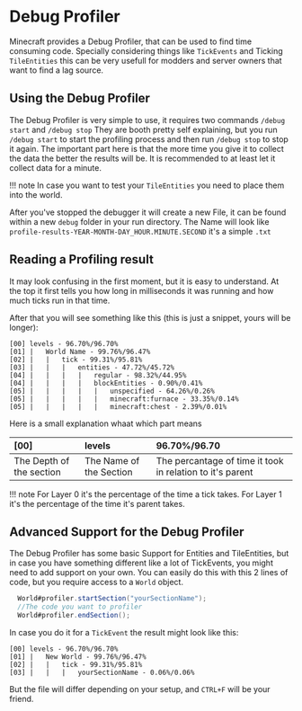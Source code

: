 # Debug Profiler

Minecraft provides a Debug Profiler, that can be used to find time consuming code. Specially considering things like `TickEvents` and Ticking `TileEntities` this can be very usefull for modders and server owners that want to find a lag source.

## Using the Debug Profiler

The Debug Profiler is very simple to use, it requires two commands `/debug start` and `/debug stop`
They are booth pretty self explaining, but you run `/debug start` to start the profiling process and then run `/debug stop` to stop it again.
The important part here is that the more time you give it to collect the data the better the results will be.
It is recommended to at least let it collect data for a minute.

!!! note
  In case you want to test your `TileEntities` you need to place them into the world.

After you've stopped the debugger it will create a new File, it can be found within a new `debug` folder in your run directory.
The Name will look like `profile-results-YEAR-MONTH-DAY_HOUR.MINUTE.SECOND` it's a simple `.txt`

## Reading a Profiling result

It may look confusing in the first moment, but it is easy to understand.
At the top it first tells you how long in milliseconds it was running and how much ticks run in that time.

After that you will see something like this (this is just a snippet, yours will be longer):
```
[00] levels - 96.70%/96.70%
[01] |   World Name - 99.76%/96.47%
[02] |   |   tick - 99.31%/95.81%
[03] |   |   |   entities - 47.72%/45.72%
[04] |   |   |   |   regular - 98.32%/44.95%
[04] |   |   |   |   blockEntities - 0.90%/0.41%
[05] |   |   |   |   |   unspecified - 64.26%/0.26%
[05] |   |   |   |   |   minecraft:furnace - 33.35%/0.14%
[05] |   |   |   |   |   minecraft:chest - 2.39%/0.01%
```
Here is a small explanation whaat which part means

| [00]                     | levels                  | 96.70%/96.70                                              |
| :----------------------- | :---------------------- | :-------------------------------------------------------- |
| The Depth of the section | The Name of the Section | The percantage of time it took in relation to it's parent |
!!! note
  For Layer 0 it's the percentage of the time a tick takes.
  For Layer 1 it's the percentage of the time it's parent takes.

## Advanced Support for the Debug Profiler

The Debug Profiler has some basic Support for Entities and TileEntities,
but in case you have something different like a lot of TickEvents,
you might need to add support on your own.
You can easily do this with this 2 lines of code, but you require access to a `World` object.
```JAVA
  World#profiler.startSection("yourSectionName");
  //The code you want to profiler
  World#profiler.endSection();
```
In case you do it for a `TickEvent` the result might look like this:
```
[00] levels - 96.70%/96.70%
[01] |   New World - 99.76%/96.47%
[02] |   |   tick - 99.31%/95.81%
[03] |   |   |   yourSectionName - 0.06%/0.06%
```
But the file will differ depending on your setup, and `CTRL+F` will be your friend.
